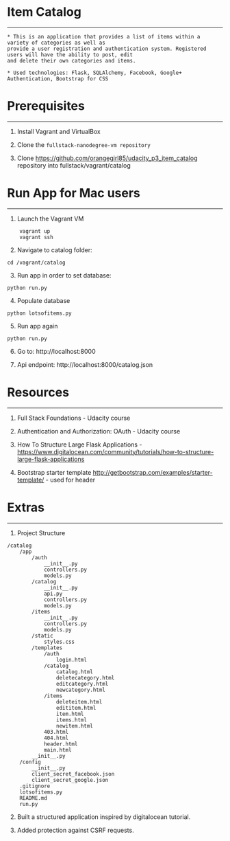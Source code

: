 # Item Catalog
--------------

    * This is an application that provides a list of items within a variety of categories as well as
    provide a user registration and authentication system. Registered users will have the ability to post, edit
    and delete their own categories and items.

    * Used technologies: Flask, SQLAlchemy, Facebook, Google+ Authentication, Bootstrap for CSS


# Prerequisites
---------------
1. Install Vagrant and VirtualBox

2. Clone the `fullstack-nanodegree-vm repository`

3. Clone https://github.com/orangegirl85/udacity_p3_item_catalog repository
   into fullstack/vagrant/catalog


# Run App for Mac users
-----------------------
1. Launch the Vagrant VM
```
    vagrant up
    vagrant ssh
```

2. Navigate to catalog folder:

`cd /vagrant/catalog`

3. Run app in order to set database:

`python run.py`

4. Populate database

`python lotsofitems.py`

5. Run app again

`python run.py`

6. Go to: http://localhost:8000

7. Api endpoint: http://localhost:8000/catalog.json



# Resources
----------
1. Full Stack Foundations - Udacity course

2. Authentication and Authorization: OAuth - Udacity course

3. How To Structure Large Flask Applications - https://www.digitalocean.com/community/tutorials/how-to-structure-large-flask-applications

4. Bootstrap starter template http://getbootstrap.com/examples/starter-template/ - used for header


# Extras
----------
1. Project Structure
```
/catalog
    /app
        /auth
            __init__.py
            controllers.py
            models.py
        /catalog
            __init__.py
            api.py
            controllers.py
            models.py
        /items
            __init__.py
            controllers.py
            models.py
        /static
            styles.css
        /templates
            /auth
                login.html
            /catalog
                catalog.html
                deletecategory.html
                editcategory.html
                newcategory.html
            /items
                deleteitem.html
                edititem.html
                item.html
                items.html
                newitem.html
            403.html
            404.html
            header.html
            main.html
        __init__.py
    /config
        __init__.py
        client_secret_facebook.json
        client_secret_google.json
    .gitignore
    lotsofitems.py
    README.md
    run.py

```

2. Built a structured application inspired by digitalocean tutorial.

3. Added protection against CSRF requests.